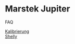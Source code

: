# Marstek Jupiter
FAQ

[Kalibrierung](kalibrierung.md "Wie man den Speicher kalibriert")  
[Shelly](shelly.md "Shelly Integration")